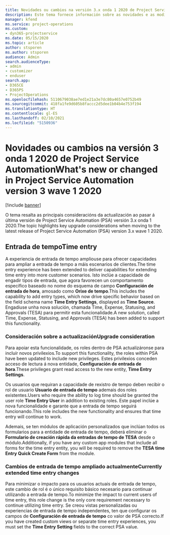 ```yaml
---
title: Novidades ou cambios na versión 3.x onda 1 2020 de Project Service Automation
description: Este tema fornece información sobre as novidades e as modificacións na versión 3 onda 1 2020 de Project Service Automation.
manager: kfend
ms.service: project-operations
ms.custom:
- dyn365-projectservice
ms.date: 05/15/2020
ms.topic: article
author: stsporen
ms.author: stsporen
audience: Admin
search.audienceType:
- admin
- customizer
- enduser
search.app:
- D365CE
- D365PS
- ProjectOperations
ms.openlocfilehash: 5110679038ae7ed1e21a3e7dc80a4657e0752b49
ms.sourcegitcommit: 418fa1fe9d605b8faccc2d5dee1b04b4e753f194
ms.translationtype: HT
ms.contentlocale: gl-ES
ms.lasthandoff: 02/10/2021
ms.locfileid: "5150936"
---
```

# <a name="whats-new-or-changed-in-project-service-automation-version-3-wave-1-2020"></a><span data-ttu-id="3bcad-103">Novidades ou cambios na versión 3 onda 1 2020 de Project Service Automation</span><span class="sxs-lookup"><span data-stu-id="3bcad-103">What's new or changed in Project Service Automation version 3 wave 1 2020</span></span>

[!include [banner](../includes/psa-now-project-operations.md)]

<span data-ttu-id="3bcad-104">O tema resalta as principais consideracións da actualización ao pasar á última versión de Project Service Automation (PSA) versión 3.x onda 1 2020.</span><span class="sxs-lookup"><span data-stu-id="3bcad-104">The topic highlights key upgrade considerations when moving to the latest release of Project Service Automation (PSA) version 3.x wave 1 2020.</span></span>

## <a name="time-entry"></a><span data-ttu-id="3bcad-105">Entrada de tempo</span><span class="sxs-lookup"><span data-stu-id="3bcad-105">Time entry</span></span>
<span data-ttu-id="3bcad-106">A experiencia de entrada de tempo ampliouse para ofrecer capacidades para ampliar a entrada de tempo a máis escenarios de clientes.</span><span class="sxs-lookup"><span data-stu-id="3bcad-106">The time entry experience has been extended to deliver capabilities for extending time entry into more customer scenarios.</span></span> <span data-ttu-id="3bcad-107">Isto inclúe a capacidade de engadir tipos de entrada, que agora favorecen un comportamento específico baseado no nome do esquema de campo **Configuración de entrada de hora**, amosado como **Orixe de tempo**.</span><span class="sxs-lookup"><span data-stu-id="3bcad-107">This includes the capability to add entry types, which now drive specific behavior based on the field schema name **Time Entry Settings**, displayed as **Time Source**.</span></span> <span data-ttu-id="3bcad-108">Engadiuse unha nova solución, chamada Time, Expense, Statusing, and Approvals (TESA) para permitir esta funcionalidade.</span><span class="sxs-lookup"><span data-stu-id="3bcad-108">A new solution, called Time, Expense, Statusing, and Approvals (TESA) has been added to support this functionality.</span></span>

### <a name="upgrade-consideration"></a><span data-ttu-id="3bcad-109">Consideración sobre a actualización</span><span class="sxs-lookup"><span data-stu-id="3bcad-109">Upgrade consideration</span></span>
<span data-ttu-id="3bcad-110">Para apoiar esta funcionalidade, os roles dentro de PSA actualizáronse para incluír novos privilexios.</span><span class="sxs-lookup"><span data-stu-id="3bcad-110">To support this functionality, the roles within PSA have been updated to include new privileges.</span></span> <span data-ttu-id="3bcad-111">Estes privilexios conceden acceso de lectura á nova entidade, **Configuración de entrada de hora**.</span><span class="sxs-lookup"><span data-stu-id="3bcad-111">These privileges grant read access to the new entity, **Time Entry Settings**.</span></span>

<span data-ttu-id="3bcad-112">Os usuarios que requiran a capacidade de rexistro de tempo deben recibir o rol de usuario **Usuario de entrada de tempo** ademais dos roles existentes.</span><span class="sxs-lookup"><span data-stu-id="3bcad-112">Users who require the ability to log time should be granted the user role **Time Entry User** in addition to existing roles.</span></span> <span data-ttu-id="3bcad-113">Este papel inclúe a nova funcionalidade e garante que a entrada de tempo seguirá funcionando.</span><span class="sxs-lookup"><span data-stu-id="3bcad-113">This role includes the new functionality and ensures that time entry will continue to work.</span></span>

<span data-ttu-id="3bcad-114">Ademais, se ten módulos de aplicación personalizados que inclúan todos os formularios para a entidade de entrada de tempo, deberá eliminar o **Formulario de creación rápida da entradas de tempo de TESA** desde o módulo.</span><span class="sxs-lookup"><span data-stu-id="3bcad-114">Additionally, if you have any custom app modules that include all forms for the time entry entity, you will be required to remove the **TESA time Entry Quick Create Form** from the module.</span></span>

### <a name="currently-extended-time-entry-changes"></a><span data-ttu-id="3bcad-115">Cambios de entrada de tempo ampliado actualmente</span><span class="sxs-lookup"><span data-stu-id="3bcad-115">Currently extended time entry changes</span></span>
<span data-ttu-id="3bcad-116">Para minimizar o impacto para os usuarios actuais de entrada de tempo, este cambio de rol é o único requisito básico necesario para continuar utilizando a entrada de tempo.</span><span class="sxs-lookup"><span data-stu-id="3bcad-116">To minimize the impact to current users of time entry, this role change is the only core requirement necessary to continue utilizing time entry.</span></span> <span data-ttu-id="3bcad-117">Se creou vistas personalizadas ou experiencias de entrada de tempo independentes, ten que configurar os campos de **Configuración de entrada de tempo** co valor de PSA correcto.</span><span class="sxs-lookup"><span data-stu-id="3bcad-117">If you have created custom views or separate time entry experiences, you must set the **Time Entry Setting** fields to the correct PSA value.</span></span>
